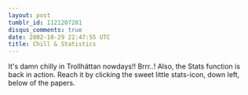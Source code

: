 ```yaml
---
layout: post
tumblr_id: 1121207281
disqus_comments: true
date: 2002-10-29 22:47:55 UTC
title: Chill & Statistics
---
```


It's damn chilly in Trollhättan nowdays!! Brrr..! Also, the Stats function is back in action. Reach it by clicking the sweet little stats-icon, down left, below of the papers.

